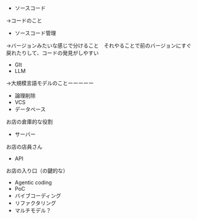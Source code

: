 - ソースコード

→コードのこと

- ソースコード管理

→バージョンみたいな感じで分けること　それやることで前のバージョンにすぐ戻れたりして、コードの発見がしやすい

- GIt
- LLM

→大規模言語モデルのことーーーーー

- 論理削除
- VCS
- データベース

お店の倉庫的な役割

- サーバー　

お店の店員さん

- API

お店の入り口（の鍵的な）

- Agentic coding
- PoC
- バイブコーディング
- リファクタリング
- マルチモデル？